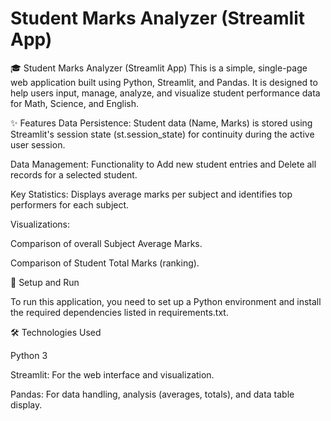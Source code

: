 #  Student Marks Analyzer (Streamlit App) 

🎓 Student Marks Analyzer (Streamlit App)
This is a simple, single-page web application built using Python, Streamlit, and Pandas. It is designed to help users input, manage, analyze, and visualize student performance data for Math, Science, and English.

✨ Features
Data Persistence: Student data (Name, Marks) is stored using Streamlit's session state (st.session_state) for continuity during the active user session.

Data Management: Functionality to Add new student entries and Delete all records for a selected student.

Key Statistics: Displays average marks per subject and identifies top performers for each subject.

Visualizations:

Comparison of overall Subject Average Marks.

Comparison of Student Total Marks (ranking).

🚀 Setup and Run

To run this application, you need to set up a Python environment and install the required dependencies listed in requirements.txt.

🛠️ Technologies Used

Python 3

Streamlit: For the web interface and visualization.

Pandas: For data handling, analysis (averages, totals), and data table display.
